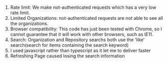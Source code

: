 1. Rate limit: We make not-authenticated requests which has a very low rate limit.
2. Limited Organizations: not-authenticated requests are not able to see all the organizations.
3. Browser compatibility: This code has just been tested with Chrome, so I cannot guarantee that it will work with other browsers, such as IE11.
4. Search: Organization and Repository searchs both use the 'like' search(search for items containing the search keyword) 
5. I used javascript rather than typescript as it let me to deliver faster 
6. Refreshing Page caused losing the search information
